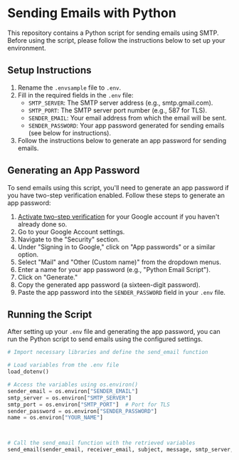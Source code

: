 # Sending Emails with Python

This repository contains a Python script for sending emails using SMTP. Before using the script, please follow the instructions below to set up your environment.

## Setup Instructions

1. Rename the `.envsample` file to `.env`.
2. Fill in the required fields in the `.env` file:
   - `SMTP_SERVER`: The SMTP server address (e.g., smtp.gmail.com).
   - `SMTP_PORT`: The SMTP server port number (e.g., 587 for TLS).
   - `SENDER_EMAIL`: Your email address from which the email will be sent.
   - `SENDER_PASSWORD`: Your app password generated for sending emails (see below for instructions).
3. Follow the instructions below to generate an app password for sending emails.

## Generating an App Password

To send emails using this script, you'll need to generate an app password if you have two-step verification enabled. Follow these steps to generate an app password:

1. [Activate two-step verification](https://www.google.com/landing/2step/) for your Google account if you haven't already done so.
2. Go to your Google Account settings.
3. Navigate to the "Security" section.
4. Under "Signing in to Google," click on "App passwords" or a similar option.
5. Select "Mail" and "Other (Custom name)" from the dropdown menus.
6. Enter a name for your app password (e.g., "Python Email Script").
7. Click on "Generate."
8. Copy the generated app password (a sixteen-digit password).
9. Paste the app password into the `SENDER_PASSWORD` field in your `.env` file.

## Running the Script

After setting up your `.env` file and generating the app password, you can run the Python script to send emails using the configured settings.

```python
# Import necessary libraries and define the send_email function

# Load variables from the .env file
load_dotenv()

# Access the variables using os.environ()
sender_email = os.environ["SENDER_EMAIL"]
smtp_server = os.environ["SMTP_SERVER"]
smtp_port = os.environ["SMTP_PORT"]  # Port for TLS
sender_password = os.environ["SENDER_PASSWORD"]
name = os.environ["YOUR_NAME"]



# Call the send_email function with the retrieved variables
send_email(sender_email, receiver_email, subject, message, smtp_server, smtp_port, sender_password,part)
